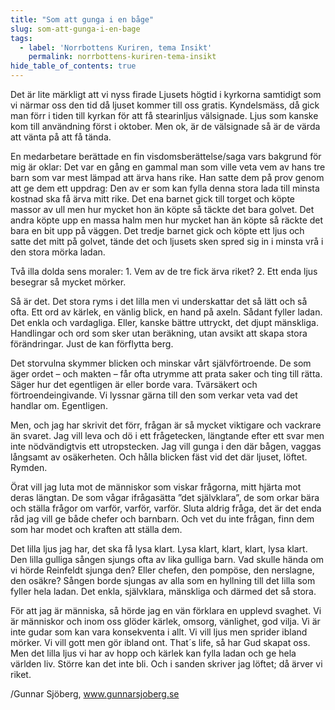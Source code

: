 ```yaml
---
title: "Som att gunga i en båge"
slug: som-att-gunga-i-en-bage
tags:
  - label: 'Norrbottens Kuriren, tema Insikt'
    permalink: norrbottens-kuriren-tema-insikt
hide_table_of_contents: true
---
```

Det är lite märkligt att vi nyss firade Ljusets högtid i kyrkorna samtidigt som vi närmar oss den tid då ljuset kommer till oss gratis. Kyndelsmäss, då gick man förr i tiden till kyrkan för att få stearinljus välsignade. Ljus som kanske kom till användning först i oktober. Men ok, är de välsignade så är de värda att vänta på att få tända.

<!--truncate-->

En medarbetare berättade en fin visdomsberättelse/saga vars bakgrund för mig är oklar: Det var en gång en gammal man som ville veta vem av hans tre barn som var mest lämpad att ärva hans rike. Han satte dem på prov genom att ge dem ett uppdrag: Den av er som kan fylla denna stora lada till minsta kostnad ska få ärva mitt rike. Det ena barnet gick till torget och köpte massor av ull men hur mycket hon än köpte så täckte det bara golvet. Det andra köpte upp en massa halm men hur mycket han än köpte så räckte det bara en bit upp på väggen. Det tredje barnet gick och köpte ett ljus och satte det mitt på golvet, tände det och ljusets sken spred sig in i minsta vrå i den stora mörka ladan.

Två illa dolda sens moraler: 1\. Vem av de tre fick ärva riket? 2\. Ett enda ljus besegrar så mycket mörker.

Så är det. Det stora ryms i det lilla men vi underskattar det så lätt och så ofta. Ett ord av kärlek, en vänlig blick, en hand på axeln. Sådant fyller ladan. Det enkla och vardagliga. Eller, kanske bättre uttryckt, det djupt mänskliga. Handlingar och ord som sker utan beräkning, utan avsikt att skapa stora förändringar. Just de kan förflytta berg.

Det storvulna skymmer blicken och minskar vårt självförtroende. De som äger ordet – och makten – får ofta utrymme att prata saker och ting till rätta. Säger hur det egentligen är eller borde vara. Tvärsäkert och förtroendeingivande. Vi lyssnar gärna till den som verkar veta vad det handlar om. Egentligen.

Men, och jag har skrivit det förr, frågan är så mycket viktigare och vackrare än svaret. Jag vill leva och dö i ett frågetecken, längtande efter ett svar men inte nödvändigtvis ett utropstecken. Jag vill gunga i den där bågen, vaggas långsamt av osäkerheten. Och hålla blicken fäst vid det där ljuset, löftet. Rymden.

Örat vill jag luta mot de människor som viskar frågorna, mitt hjärta mot deras längtan. De som vågar ifrågasätta ”det självklara”, de som orkar bära och ställa frågor om varför, varför, varför. Sluta aldrig fråga, det är det enda råd jag vill ge både chefer och barnbarn. Och vet du inte frågan, finn dem som har modet och kraften att ställa dem.

Det lilla ljus jag har, det ska få lysa klart. Lysa klart, klart, klart, lysa klart. Den lilla gulliga sången sjungs ofta av lika gulliga barn. Vad skulle hända om vi hörde Reinfeldt sjunga den? Eller chefen, den pompöse, den nerslagne, den osäkre? Sången borde sjungas av alla som en hyllning till det lilla som fyller hela ladan. Det enkla, självklara, mänskliga och därmed det så stora.

För att jag är människa, så hörde jag en vän förklara en upplevd svaghet. Vi är människor och inom oss glöder kärlek, omsorg, vänlighet, god vilja. Vi är inte gudar som kan vara konsekventa i allt. Vi vill ljus men sprider ibland mörker. Vi vill gott men gör ibland ont. That´s life, så har Gud skapat oss. Men det lilla ljus vi har av hopp och kärlek kan fylla ladan och ge hela världen liv. Större kan det inte bli. Och i sanden skriver jag löftet; då ärver vi riket. 

/Gunnar Sjöberg, www.gunnarsjoberg.se
